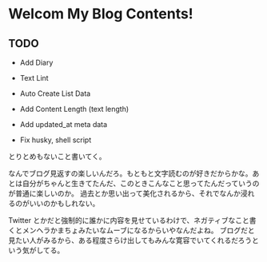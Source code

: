 # Welcom My Blog Contents!

## TODO

- Add Diary

- Text Lint
- Auto Create List Data
- Add Content Length (text length)
- Add updated_at meta data
- Fix husky, shell script

とりとめもないこと書いてく。

なんでブログ見返すの楽しいんだろ。もともと文字読むのが好きだからかな。あとは自分がちゃんと生きてたんだ、このときこんなこと思ってたんだっていうのが普通に楽しいのか。
過去とか思い出って美化されるから、それでなんか浸れるのがいいのかもしれない。

Twitter とかだと強制的に誰かに内容を見せているわけで、ネガティブなこと書くとメンヘラかまちょみたいなムーブになるからいやなんだよね。
ブログだと見たい人がみるから、ある程度さらけ出してもみんな寛容でいてくれるだろうという気がしてる。
